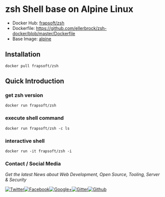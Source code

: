 # zsh Shell base on Alpine Linux

- Docker Hub: [frapsoft/zsh](https://hub.docker.com/r/frapsoft/zsh/)
- Dockerfile: <https://github.com/ellerbrock/zsh-docker/blob/master/Dockerfile>
- Base Image: [alpine](https://hub.docker.com/_/alpine/)

## Installation

`docker pull frapsoft/zsh`

## Quick Introduction

### get zsh version

`docker run frapsoft/zsh`

### execute shell command

`docker run frapsoft/zsh -c ls`

### interactive shell

`docker run -it frapsoft/zsh -i`

### Contact / Social Media

_Get the latest News about Web Development, Open Source, Tooling, Server & Security_

[![Twitter](https://github.frapsoft.com/social/twitter.png)](https://twitter.com/frapsoft/)[![Facebook](https://github.frapsoft.com/social/facebook.png)](https://www.facebook.com/frapsoft/)[![Google+](https://github.frapsoft.com/social/google-plus.png)](https://plus.google.com/116540931335841862774)[![Gitter](https://github.frapsoft.com/social/gitter.png)](https://gitter.im/frapsoft/frapsoft/)[![Github](https://github.frapsoft.com/social/github.png)](https://github.com/ellerbrock/)
